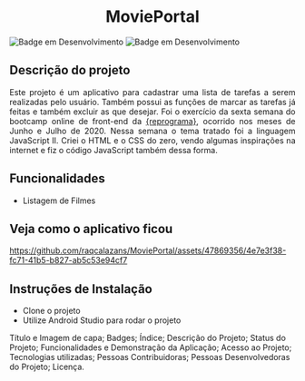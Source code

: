 <h1 align="center">MoviePortal</h1>

![Badge em Desenvolvimento](http://img.shields.io/static/v1?label=STATUS&message=EM%20DESENVOLVIMENTO&color=GREEN&style=for-the-badge) 
![Badge em Desenvolvimento](http://img.shields.io/static/v1?label=PENDENTE&message=TESTES&color=RED&style=for-the-badge)

## Descrição do projeto

<p align="justify">Este projeto é um aplicativo para cadastrar uma lista de tarefas a serem realizadas pelo usuário. 
Também possui as funções de marcar as tarefas já feitas e também excluir as que desejar.
Foi o exercício da sexta semana do bootcamp online de front-end da <a href="https://reprograma.com.br/">{reprograma}</a>, ocorrido nos meses de 
Junho e Julho de 2020. Nessa semana o tema tratado foi a linguagem JavaScript II. Criei o HTML e o CSS do zero, vendo algumas inspirações na 
internet e fiz o código JavaScript também dessa forma.</p>

## Funcionalidades
* Listagem de Filmes 

## Veja como o aplicativo ficou 



https://github.com/raqcalazans/MoviePortal/assets/47869356/4e7e3f38-fc71-41b5-b827-ab5c53e94cf7

## Instruções de Instalação 
* Clone o projeto
* Utilize Android Studio para rodar o projeto

Título e Imagem de capa;
Badges;
Índice;
Descrição do Projeto;
Status do Projeto;
Funcionalidades e Demonstração da Aplicação;
Acesso ao Projeto;
Tecnologias utilizadas;
Pessoas Contribuidoras;
Pessoas Desenvolvedoras do Projeto;
Licença.

